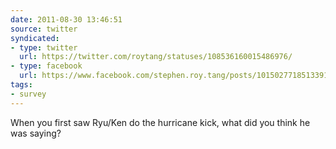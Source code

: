 ```yaml
---
date: 2011-08-30 13:46:51
source: twitter
syndicated:
- type: twitter
  url: https://twitter.com/roytang/statuses/108536160015486976/
- type: facebook
  url: https://www.facebook.com/stephen.roy.tang/posts/10150277185133912
tags:
- survey
---
```


When you first saw Ryu/Ken do the hurricane kick, what did you think he was saying?